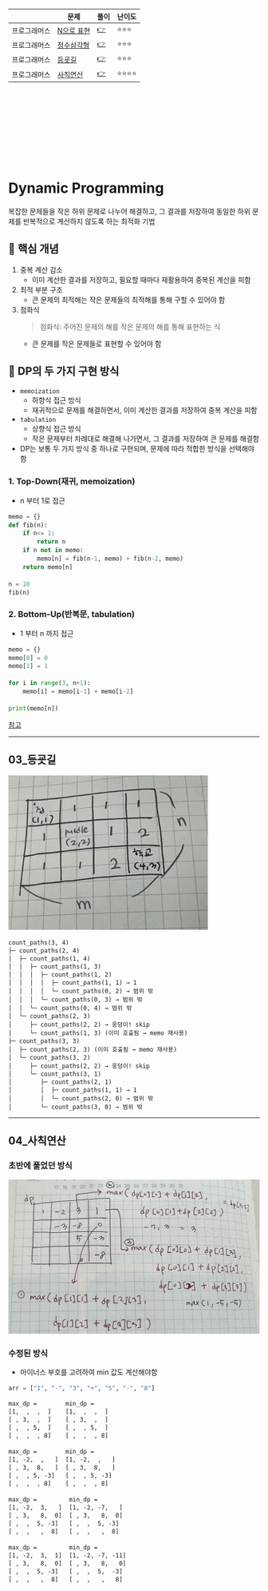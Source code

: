 ||문제|풀이|난이도|
|--|--|--|--|
|프로그래머스|[N으로 표현](https://school.programmers.co.kr/learn/courses/30/lessons/42895)|[👉](./01_N으로표현.py)|⭐️⭐️⭐️|
|프로그래머스|[정수삼각형](https://school.programmers.co.kr/learn/courses/30/lessons/43105)|[👉](./02_정수삼각형.py)|⭐️⭐️⭐️|
|프로그래머스|[등굣길](https://school.programmers.co.kr/learn/courses/30/lessons/42898)|[👉](./03_등굣길.py)|⭐️⭐️⭐️|
|프로그래머스|[사칙연산](https://school.programmers.co.kr/learn/courses/30/lessons/1843)|[👉](./04_사칙연산.py)|⭐️⭐️⭐️⭐️|

<br><br><br>
---
<br><br>

# Dynamic Programming

복잡한 문제들을 작은 하위 문제로 나누어 해결하고, 그 결과를 저장하여 동일한 하위 문제를 반복적으로 계산하지 않도록 하는 최적화 기법


## 📌 핵심 개념
1. 중복 계산 감소
    - 이미 계산한 결과를 저장하고, 필요할 때마다 재활용하여 중복된 계산을 피함
2. 최적 부분 구조
    - 큰 문제의 최적해는 작은 문제들의 최적해를 통해 구할 수 있어야 함
3. 점화식
    > 점화식: 주어진 문제의 해를 작은 문제의 해를 통해 표현하는 식
    - 큰 문제를 작은 문제들로 표현할 수 있어야 함


## 🔑 DP의 두 가지 구현 방식

- `memoization`
    - 하향식 접근 방식
    - 재귀적으로 문제를 해결하면서, 이미 계산한 결과를 저장하여 중복 계산을 피함
- `tabulation`
    - 상향식 접근 방식
    - 작은 문제부터 차례대로 해결해 나가면서, 그 결과를 저장하여 큰 문제를 해결함
- DP는 보통 두 가지 방식 중 하나로 구현되며, 문제에 따라 적합한 방식을 선택해야 함

### 1. Top-Down(재귀, memoization)

- n 부터 1로 접근

```python
memo = {}
def fib(n):
    if n<= 1:
        return n
    if n not in memo:
        memo[n] = fib(n-1, memo) + fib(n-2, memo)
    return memo[n]

n = 10
fib(n)
```

### 2. Bottom-Up(반복문, tabulation)

- 1 부터 n 까지 접근

```python
memo = {}
memo[0] = 0
memo[1] = 1

for i in range(3, n+1):
    memo[i] = memo[i-1] + memo[i-2]

print(memo[n])
```

[참고](https://www.inflearn.com/course/%EC%BD%94%EB%94%A9%ED%85%8C%EC%8A%A4%ED%8A%B8-%EC%9E%85%EB%AC%B8-%ED%8C%8C%EC%9D%B4%EC%8D%AC)

---

## 03_등굣길 

<img src="./image/03_등굣길.jpeg" alt="alt text" width="400"/>

```plain
count_paths(3, 4)
├─ count_paths(2, 4)
│  ├─ count_paths(1, 4)
│  │  ├─ count_paths(1, 3)
│  │  │  ├─ count_paths(1, 2)
│  │  │  │  ├─ count_paths(1, 1) → 1
│  │  │  │  └─ count_paths(0, 2) → 범위 밖
│  │  │  └─ count_paths(0, 3) → 범위 밖
│  │  └─ count_paths(0, 4) → 범위 밖
│  └─ count_paths(2, 3)
│     ├─ count_paths(2, 2) → 웅덩이! skip
│     └─ count_paths(1, 3) (이미 호출됨 → memo 재사용)
├─ count_paths(3, 3)
│  ├─ count_paths(2, 3) (이미 호출됨 → memo 재사용)
│  └─ count_paths(3, 2)
│     ├─ count_paths(2, 2) → 웅덩이! skip
│     └─ count_paths(3, 1)
│        ├─ count_paths(2, 1)
│        │  ├─ count_paths(1, 1) → 1
│        │  └─ count_paths(2, 0) → 범위 밖
│        └─ count_paths(3, 0) → 범위 밖
```


---
## 04_사칙연산 

### 초반에 풀었던 방식
![alt text](./image/04_사칙연산.jpeg)

### 수정된 방식
- 마이너스 부호를 고려하여 min 값도 계산해야함

```python
arr = ["1", "-", "3", "+", "5", "-", "8"]
```

```plain
max_dp =        min_dp =
[1,  ,  ,  ]    [1,  ,  ,  ]
[ , 3,  ,  ]    [ , 3,  ,  ]
[ ,  , 5,  ]    [ ,  , 5,  ]
[ ,  ,  , 8]    [ ,  ,  , 8]

max_dp =        min_dp =
[1, -2,  ,   ]  [1, -2,  ,   ]
[ , 3,  8,   ]  [ , 3,  8,   ]
[ ,  , 5, -3]   [ ,  , 5, -3]
[ ,  ,  , 8]    [ ,  ,  , 8]

max_dp =         min_dp =
[1, -2,  3,   ]  [1, -2, -7,   ]
[ , 3,   8,  0]  [ , 3,   8,  0]
[ ,  ,  5, -3]   [ ,  ,  5, -3]
[ ,  ,   ,  8]   [ ,  ,   ,  8]

max_dp =         min_dp =
[1, -2,  3,  1]  [1, -2, -7, -11]
[ , 3,   8,  0]  [ , 3,   8,   0]
[ ,  ,  5, -3]   [ ,  ,  5,  -3]
[ ,  ,   ,  8]   [ ,  ,   ,   8]

```

